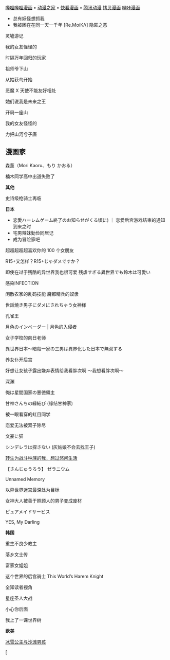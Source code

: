 

[哔哩哔哩漫画]( https://manga.bilibili.com/ ) • [动漫之家](https://www.dmzj.com/) • [快看漫画](https://www.kuaikanmanhua.com/) • [腾讯动漫](https://ac.qq.com/) [拷贝漫画](https://www.copymanga.site) [哔咔漫画](https://www.picacomic.com)


- 总有妖怪想抓我
- 我被困在在同一天一千年
[Re.MαiΚΛ] 隐匿之恶

灵墟游记

我的女友怪怪的

时隔万年回归的玩家

祖师爷下山

从姑获鸟开始

恶魔 X 天使不能友好相处

她们说我是未来之王

开局一座山

我的女友怪怪的

力把山河兮子唐
## 漫画家

森薰（Mori Kaoru、もり かおる）

楠木同学高中出道失败了

**其他**

史诗级枪骑士再临

**日本**

- 恋愛ハーレムゲーム終了のお知らせがくる頃に) ｜ 恋爱后宫游戏结束的通知到来之时 
- 宅男辣妹勤俭同居记
- 成为冒险家吧

超超超超超喜欢你的 100 个女朋友

R15+又怎样？R15+じゃダメですか？

即使在过于残酷的异世界我也很可爱 残虐すぎる異世界でも鈴木は可愛い

感染INFECTION

闲散农家的乱码技能
魔都精兵的奴隶

世話焼き男子にダメにされちゃう女神様

孔雀王

月色のインベーダー | 月色的入侵者

女子学校的向日老师

異世界日本～暗殺一家の三男は異界化した日本で無双する

养女仆开后宫

好想让女孩子露出嫌弃表情给我看胖次啊 ～我想看胖次啊～

深渊

俺は星間国家の悪徳領主

甘神さんちの縁結び (缘结甘神家)

被一眼看穿的虹目同学

恋爱无法被双子除尽

文豪に猫

シンデレラは探さない (灰姑娘不会去找王子)

[转生为战斗种族的我，想过悠闲生活](https://manga.bilibili.com/detail/mc31069)

【さんじゅうろう】 ゼラニウム

Unnamed Memory

以异世界迷宫最深处为目标

女神大人被善于照顾人的男子变成废材

ピュアメイドサービス

YES, My Darling

**韩国**

重生不良少教主

落乡文士传

富家女姐姐

这个世界的后宫骑士 This World’s Harem Knight

全知读者视角

星座圣人大战

小心你后面



我上了一课世界树



**欧美**

[冰雪公主与沙滩男孩](https://www.bilibili.com/video/BV13Z4y1b7cu?spm_id_from=333.999.0.0&vd_source=5bf05843ff6ab5a61fa9a5d950358621)



[

